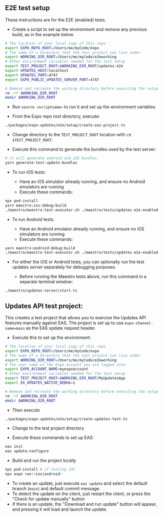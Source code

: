 ## E2E test setup

These instructions are for the E2E (enabled) tests.

- Create a script to set up the environment and remove any previous build, as in the example below.

```bash
# The location of your local copy of this repo
export EXPO_REPO_ROOT=/Users/me/myCode/expo
# The name of a directory that the test project can live under
export WORKING_DIR_ROOT=/Users/me/myCode/e2eworking
# Other environment variables needed for the test setup
export TEST_PROJECT_ROOT=$WORKING_DIR_ROOT/updates-e2e
export UPDATES_HOST=localhost
export UPDATES_PORT=4747
export EXPO_PUBLIC_UPDATES_SERVER_PORT=4747

# Remove and recreate the working directory before executing the setup
rm -rf $WORKING_DIR_ROOT
mkdir $WORKING_DIR_ROOT
```

- Run `source <scriptname>` to run it and set up the environment variables

- From the Expo repo root directory, execute:

```bash
./packages/expo-updates/e2e/setup/create-eas-project.ts
```

- Change directory to the `TEST_PROJECT_ROOT` location with `cd $TEST_PROJECT_ROOT`.

- Execute this command to generate the bundles used by the test server:

```bash
# it will generate android and iOS bundles.
yarn generate-test-update-bundles
```

- To run iOS tests:

  - Have an iOS simulator already running, and ensure no Android emulators are running
  - Execute these commands:

```bash
npx pod-install
yarn maestro:ios:debug:build
./maestro/maestro-test-executor.sh ./maestro/tests/updates-e2e-enabled.yml ios debug
```

- To run Android tests:

  - Have an Android emulator already running, and ensure no iOS simulators are running
  - Execute these commands:

```bash
yarn maestro:android:debug:build
./maestro/maestro-test-executor.sh ./maestro/tests/updates-e2e-enabled.yml android debug
```

- For either the iOS or Android tests, you can optionally run the test updates server separately for debugging purposes.

  - Before running the Maestro tests above, run this command in a separate terminal window:

```bash
./maestro/updates-server/start.ts
```

## Updates API test project:

This creates a test project that allows you to exercise the Updates API features manually against EAS. The project is set up to use `expo-channel-name=main` as the EAS update request header.

- Execute this to set up the environment:

```bash
# The location of your local copy of this repo
export EXPO_REPO_ROOT=/Users/me/myCode/expo
# The name of a directory that the test project can live under
export WORKING_DIR_ROOT=/Users/me/myCode/e2eworking
# The user name of the Expo account you are logged into
export EXPO_ACCOUNT_NAME=myexpoaccount
# Other environment variables needed for the test setup
export TEST_PROJECT_ROOT=$WORKING_DIR_ROOT/MyUpdatesApp
export EX_UPDATES_NATIVE_DEBUG=1

# Remove and recreate the working directory before executing the setup
rm -rf $WORKING_DIR_ROOT
mkdir $WORKING_DIR_ROOT
```

- Then execute

```bash
./packages/expo-updates/e2e/setup/create-updates-test.ts
```

- Change to the test project directory

- Execute these commands to set up EAS:

```bash
eas init
eas update:configure
```

- Build and run the project locally

```bash
npx pod-install # if testing iOS
npx expo run:<ios|android>
```

- To create an update, just execute `eas update` and select the default branch (`main`) and default commit message.
- To detect the update on the client, just restart the client, or press the "Check for update manually" button
- If there is an update, the "Download and run update" button will appear, and pressing it will load and launch the update.
